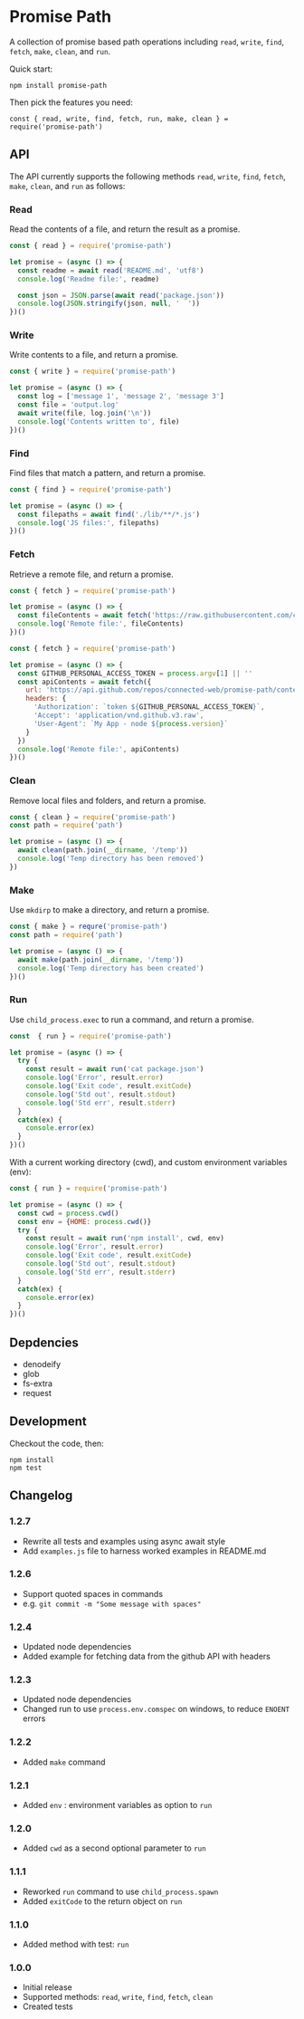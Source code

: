 # Promise Path
A collection of promise based path operations including `read`, `write`, `find`, `fetch`, `make`, `clean`, and `run`.

Quick start:
```
npm install promise-path
```
Then pick the features you need:
```
const { read, write, find, fetch, run, make, clean } = require('promise-path')
```

## API
The API currently supports the following methods `read`, `write`, `find`, `fetch`, `make`, `clean`, and `run` as follows:

### Read
Read the contents of a file, and return the result as a promise.

```js
const { read } = require('promise-path')

let promise = (async () => {
  const readme = await read('README.md', 'utf8')
  console.log('Readme file:', readme)

  const json = JSON.parse(await read('package.json'))
  console.log(JSON.stringify(json, null, '  '))
})()
```

### Write
Write contents to a file, and return a promise.

```js
const { write } = require('promise-path')

let promise = (async () => {
  const log = ['message 1', 'message 2', 'message 3']
  const file = 'output.log'
  await write(file, log.join('\n'))
  console.log('Contents written to', file)
})()

```

### Find
Find files that match a pattern, and return a promise.

```js
const { find } = require('promise-path')

let promise = (async () => {
  const filepaths = await find('./lib/**/*.js')
  console.log('JS files:', filepaths)
})()
```

### Fetch
Retrieve a remote file, and return a promise.

```js
const { fetch } = require('promise-path')

let promise = (async () => {
  const fileContents = await fetch('https://raw.githubusercontent.com/connected-web/remote-test/master/info.json')
  console.log('Remote file:', fileContents)
})()
```

```js
const { fetch } = require('promise-path')

let promise = (async () => {
  const GITHUB_PERSONAL_ACCESS_TOKEN = process.argv[1] || ''
  const apiContents = await fetch({
    url: 'https://api.github.com/repos/connected-web/promise-path/contents/readme',
    headers: {
      'Authorization': `token ${GITHUB_PERSONAL_ACCESS_TOKEN}`,
      'Accept': 'application/vnd.github.v3.raw',
      'User-Agent': `My App - node ${process.version}`
    }
  })
  console.log('Remote file:', apiContents)
})()
```

### Clean
Remove local files and folders, and return a promise.

```js
const { clean } = require('promise-path')
const path = require('path')

let promise = (async () => {
  await clean(path.join(__dirname, '/temp'))
  console.log('Temp directory has been removed')
})
```

### Make
Use `mkdirp` to make a directory, and return a promise.

```js
const { make } = requre('promise-path')
const path = require('path')

let promise = (async () => {
  await make(path.join(__dirname, '/temp'))
  console.log('Temp directory has been created')
})()
```

### Run
Use `child_process.exec` to run a command, and return a promise.

```js
const  { run } = require('promise-path')

let promise = (async () => {
  try {
    const result = await run('cat package.json')
    console.log('Error', result.error)
    console.log('Exit code', result.exitCode)
    console.log('Std out', result.stdout)
    console.log('Std err', result.stderr)
  }
  catch(ex) {
    console.error(ex)
  }
})()
```

With a current working directory (cwd), and custom environment variables (env):

```js
const { run } = require('promise-path')

let promise = (async () => {
  const cwd = process.cwd()
  const env = {HOME: process.cwd()}
  try {
    const result = await run('npm install', cwd, env)
    console.log('Error', result.error)
    console.log('Exit code', result.exitCode)
    console.log('Std out', result.stdout)
    console.log('Std err', result.stderr)
  }
  catch(ex) {
    console.error(ex)
  }
})()
```

## Depdencies
- denodeify
- glob
- fs-extra
- request

## Development
Checkout the code, then:

```
npm install
npm test
```

## Changelog

### 1.2.7
- Rewrite all tests and examples using async await style
- Add `examples.js` file to harness worked examples in README.md

### 1.2.6
- Support quoted spaces in commands
- e.g. `git commit -m "Some message with spaces"`

### 1.2.4
- Updated node dependencies
- Added example for fetching data from the github API with headers

### 1.2.3
- Updated node dependencies
- Changed run to use `process.env.comspec` on windows, to reduce `ENOENT` errors

### 1.2.2
- Added `make` command

### 1.2.1
- Added `env` : environment variables as option to `run`

### 1.2.0
- Added `cwd` as a second optional parameter to `run`

### 1.1.1
- Reworked `run` command to use `child_process.spawn`
- Added `exitCode` to the return object on `run`

### 1.1.0
- Added method with test: `run`

### 1.0.0
- Initial release
- Supported methods: `read`, `write`, `find`, `fetch`, `clean`
- Created tests
